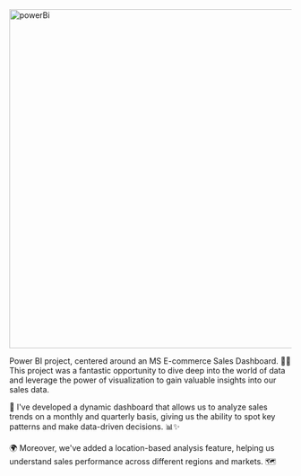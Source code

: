 
<img width="604" alt="powerBi" src="https://github.com/devdas-dd/MS-ecommerce-sales-dashboard-PowerBI/assets/113686067/34f52170-8ea8-4292-8e85-524c738f5aa1">


Power BI project, centered around an MS E-commerce Sales Dashboard. 🛒💼 This project was a fantastic opportunity to dive deep into the world of data and leverage the power of visualization to gain valuable insights into our sales data.

📆 I've developed a dynamic dashboard that allows us to analyze sales trends on a monthly and quarterly basis, giving us the ability to spot key patterns and make data-driven decisions. 📊✨

🌍 Moreover, we've added a location-based analysis feature, helping us understand sales performance across different regions and markets. 🗺️
